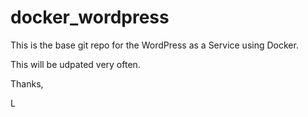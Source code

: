 # docker_wordpress

This is the base git repo for the WordPress as a Service using Docker.

This will be udpated very often.

Thanks,

L
